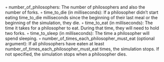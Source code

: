 ◦ number_of_philosophers: The number of philosophers and also the number
  of forks.
◦ time_to_die (in milliseconds): If a philosopher didn’t start eating time_to_die
  milliseconds since the beginning of their last meal or the beginning of the simulation, they die.
◦ time_to_eat (in milliseconds): The time it takes for a philosopher to eat.
  During that time, they will need to hold two forks.
◦ time_to_sleep (in milliseconds): The time a philosopher will spend sleeping.
◦ number_of_times_each_philosopher_must_eat (optional argument): If all
  philosophers have eaten at least number_of_times_each_philosopher_must_eat
  times, the simulation stops. If not specified, the simulation stops when a
  philosopher dies.

